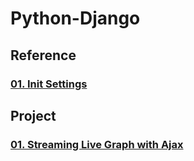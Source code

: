 # Python-Django

## Reference

### [01. Init Settings](https://github.com/naddongddong/Python-Django/tree/main/Reference/01.%20Init%20Settings)

## Project

### [01. Streaming Live Graph with Ajax](https://github.com/naddongddong/Python-Django/tree/main/project/01.%20Streaming%20Live%20Graph%20with%20Ajax)
